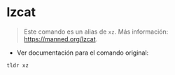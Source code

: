 # lzcat

> Este comando es un alias de `xz`.
> Más información: <https://manned.org/lzcat>.

- Ver documentación para el comando original:

`tldr xz`
